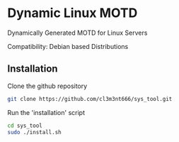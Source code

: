 Dynamic Linux MOTD
=========

Dynamically Generated MOTD for Linux Servers 

Compatibility: Debian based Distributions


## Installation

Clone the github repository
```bash
git clone https://github.com/cl3m3nt666/sys_tool.git
```
Run the 'installation' script

```bash
cd sys_tool
sudo ./install.sh
```
